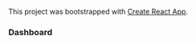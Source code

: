 This project was bootstrapped with [Create React App](https://github.com/facebook/create-react-app).

### Dashboard